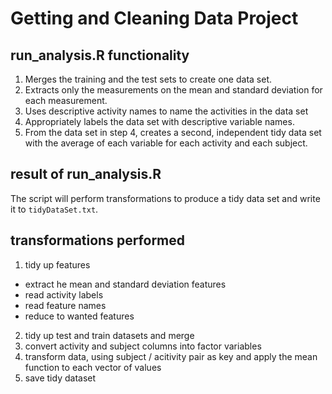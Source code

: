 # Getting and Cleaning Data Project
## run_analysis.R functionality

1. Merges the training and the test sets to create one data set.
2. Extracts only the measurements on the mean and standard deviation for each measurement.
3. Uses descriptive activity names to name the activities in the data set
4. Appropriately labels the data set with descriptive variable names.
5. From the data set in step 4, creates a second, independent tidy data set with the average of each variable for each activity and each subject.

## result of run_analysis.R
The script will perform transformations to produce a tidy data set and write it to `tidyDataSet.txt`.

## transformations performed
1. tidy up features
  - extract he mean and standard deviation features
  - read activity labels
  - read feature names
  - reduce to wanted features
2. tidy up test and train datasets and merge
3. convert activity and subject columns into factor variables
4. transform data, using subject / acitivity pair as key and apply the mean function to each vector of values 
5. save tidy dataset
